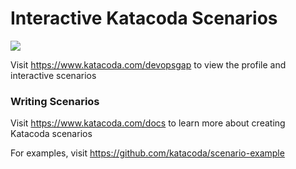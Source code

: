 # Interactive Katacoda Scenarios

[![](http://shields.katacoda.com/katacoda/devopsgap/count.svg)](https://www.katacoda.com/devopsgap "Get your profile on Katacoda.com")

Visit https://www.katacoda.com/devopsgap to view the profile and interactive scenarios

### Writing Scenarios
Visit https://www.katacoda.com/docs to learn more about creating Katacoda scenarios

For examples, visit https://github.com/katacoda/scenario-example
